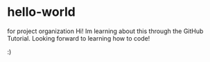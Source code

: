 # hello-world
for project organization
Hi!
Im learning about this through the GitHub Tutorial. Looking forward to learning how to code!

:)
